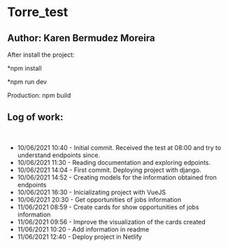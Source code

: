 # Torre_test

## Author: Karen Bermudez Moreira

After install the project:

*npm install

*npm run dev

Production: npm build

## Log of work:
<br>
  
  - 10/06/2021 10:40 - Initial commit. Received the test at 08:00 and try to understand endpoints since.
  - 10/06/2021 11:30 - Reading documentation and exploring edpoints.
  - 10/06/2021 14:04 - First commit. Deploying project with django. 
  - 10/06/2021 14:52 - Creating models for the information obtained fron endpoints
  - 10/06/2021 16:30 - Inicializating project with VueJS
  - 10/06/2021 20:30 - Get opportunities of jobs information
  - 11/06/2021 08:59 - Create cards for show opportunities of jobs information
  - 11/06/2021 09:56 - Improve the visualization of the cards created
  - 11/06/2021 10:20 - Add information in readme
  - 11/06/2021 12:40 - Deploy project in Netlify

